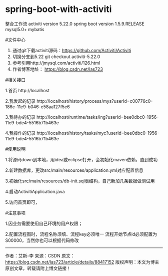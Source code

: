 # spring-boot-with-activiti
整合工作流
activiti version 5.22.0
spring boot version 1.5.9.RELEASE
mysql5.0+
mybatis

#文件中心

1. 通过git下载activiti源码：https://github.com/Activiti/Activiti
2. 切换分支到5.22
    git checkout activiti-5.22.0
3. 参考引用http://jmysql.com/activiti/126.html
4. 作者博客地址： https://blog.csdn.net/las723

#相关接口

1.首页 http://localhost

2.我发起的记录 http://localhost/history/process/mys?userId=c00776c0-186c-11e9-b046-e58aa127f5e6

3.我待办的记录 http://localhost/runtime/tasks/ing?userId=bee0dbc0-1956-11e9-bde4-5516b71b463e

4.我操作的记录 http://localhost/history/tasks/myc?userId=bee0dbc0-1956-11e9-bde4-5516b71b463e

#使用说明

1.将源码down到本地，用idea或eclipse打开，会初始化maven依赖，直到成功

2.新建数据库，更改src/main/resources/application.yml对应配置信息

3.初始化src/main/resources/db-init.sql表结构，自己新加几条数据做测试用

4.启动ActivitiApplication.java

5.访问首页即可，

#注意事项

1.因业务需要使用自己环境的用户权限；

2.配置流程图时，流程名称须填、流程key必须唯一
    流程开始节点id必须配置为S00000，当然你也可以根据代码修改



--------------------- 
作者：艾斯-李 
来源：CSDN 
原文：https://blog.csdn.net/las723/article/details/88417152 
版权声明：本文为博主原创文章，转载请附上博文链接！